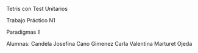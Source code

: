 Tetris con Test Unitarios

Trabajo Práctico N1

Paradigmas II

Alumnas:
Candela Josefina Cano Gimenez
Carla Valentina Marturet Ojeda
